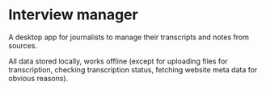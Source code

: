 # Interview manager

A desktop app for journalists to manage their transcripts and notes from sources.

All data stored locally, works offline (except for uploading files for transcription, checking transcription status, fetching website meta data for obvious reasons).